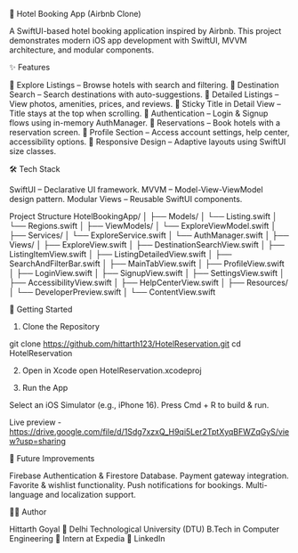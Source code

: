 🏨 Hotel Booking App (Airbnb Clone)

A SwiftUI-based hotel booking application inspired by Airbnb.
This project demonstrates modern iOS app development with SwiftUI, MVVM architecture, and modular components.

✨ Features

🔎 Explore Listings – Browse hotels with search and filtering.
📍 Destination Search – Search destinations with auto-suggestions.
🏡 Detailed Listings – View photos, amenities, prices, and reviews.
📌 Sticky Title in Detail View – Title stays at the top when scrolling.
👤 Authentication – Login & Signup flows using in-memory AuthManager.
📅 Reservations – Book hotels with a reservation screen.
📑 Profile Section – Access account settings, help center, accessibility options.
📱 Responsive Design – Adaptive layouts using SwiftUI size classes.

🛠️ Tech Stack

SwiftUI – Declarative UI framework.
MVVM – Model-View-ViewModel design pattern.
Modular Views – Reusable SwiftUI components.

Project Structure
HotelBookingApp/
│
├── Models/
│   └── Listing.swift
│   └── Regions.swift
│
├── ViewModels/
│   └── ExploreViewModel.swift
│
├── Services/
│   └── ExploreService.swift
│   └── AuthManager.swift
│
├── Views/
│   ├── ExploreView.swift
│   ├── DestinationSearchView.swift
│   ├── ListingItemView.swift
│   ├── ListingDetailedView.swift
│   ├── SearchAndFilterBar.swift
│   ├── MainTabView.swift
│   ├── ProfileView.swift
│   ├── LoginView.swift
│   ├── SignupView.swift
│   ├── SettingsView.swift
│   ├── AccessibilityView.swift
│   ├── HelpCenterView.swift
│
├── Resources/
│   └── DeveloperPreview.swift
│
└── ContentView.swift

🚀 Getting Started


 1. Clone the Repository

git clone https://github.com/hittarth123/HotelReservation.git
cd HotelReservation

2. Open in Xcode
 open HotelReservation.xcodeproj

3. Run the App

Select an iOS Simulator (e.g., iPhone 16).
Press Cmd + R to build & run.

Live preview - https://drive.google.com/file/d/1Sdg7xzxQ_H9qi5Ler2TptXyqBFWZqGyS/view?usp=sharing

🔮 Future Improvements

Firebase Authentication & Firestore Database.
Payment gateway integration.
Favorite & wishlist functionality.
Push notifications for bookings.
Multi-language and localization support.

👨‍💻 Author

Hittarth Goyal
📍 Delhi Technological University (DTU) B.Tech in Computer Engineering
💼 Intern at Expedia
🔗 LinkedIn

